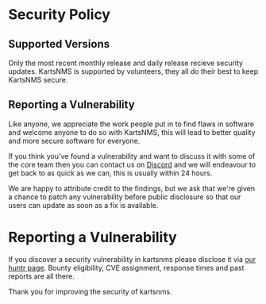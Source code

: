 # Security Policy

## Supported Versions

Only the most recent monthly release and daily release recieve security updates.
KartsNMS is supported by volunteers, they all do their best to keep KartsNMS secure.

## Reporting a Vulnerability

Like anyone, we appreciate the work people put in to find flaws in
software and welcome anyone to do so with KartsNMS, this will lead to
better quality and more secure software for everyone.

If you think you've found a vulnerability and want to discuss it with
some of the core team then you can contact us on
[Discord](https://discord.com/invite/kartsnms) and we will endeavour to
get back to as quick as we can, this is usually within 24 hours.

We are happy to attribute credit to the findings, but we ask that we're
given a chance to patch any vulnerability before public disclosure so
that our users can update as soon as a fix is available.


# Reporting a Vulnerability

If you discover a security vulnerability in kartsnms please disclose it via [our huntr page](https://huntr.dev/repos/kartsnms/kartsnms/). Bounty eligibility, CVE assignment, response times and past reports are all there.

Thank you for improving the security of kartsnms.